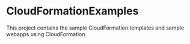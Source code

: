 # CloudFormationExamples
This project contains the sample CloudFormation templates and sample webapps using CloudFormation
